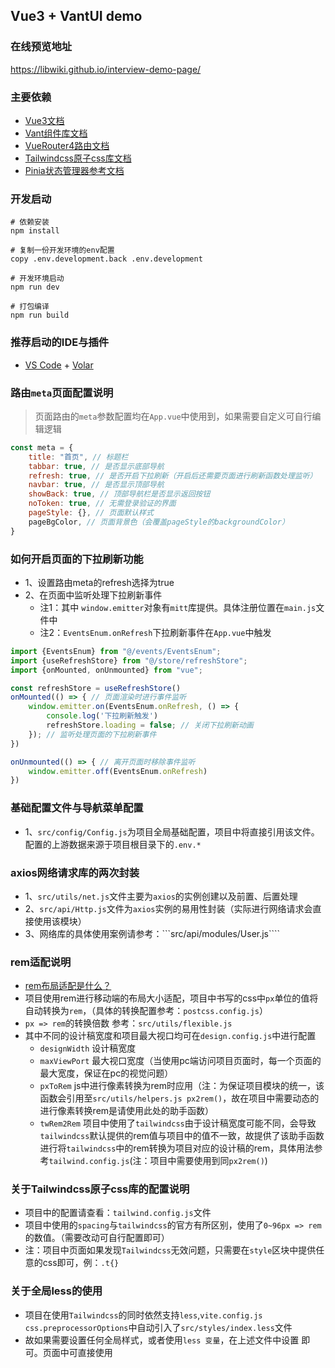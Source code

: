 ## Vue3 + VantUI demo

### 在线预览地址

<a target="_blank" href="https://libwiki.github.io/interview-demo-page/">https://libwiki.github.io/interview-demo-page/</a>

### 主要依赖

* [Vue3文档](https://v3.cn.vuejs.org/)
* [Vant组件库文档](https://vant-contrib.gitee.io/vant/)
* [VueRouter4路由文档](https://router.vuejs.org/zh/)
* [Tailwindcss原子css库文档](https://www.tailwindcss.cn/)
* [Pinia状态管理器参考文档](https://pinia.web3doc.top//)

### 开发启动

```shell
# 依赖安装
npm install

# 复制一份开发环境的env配置
copy .env.development.back .env.development

# 开发环境启动
npm run dev

# 打包编译
npm run build

```

### 推荐启动的IDE与插件

- [VS Code](https://code.visualstudio.com/) + [Volar](https://marketplace.visualstudio.com/items?itemName=Vue.volar)

### 路由```meta```页面配置说明

> 页面路由的```meta```参数配置均在```App.vue```中使用到，如果需要自定义可自行编辑逻辑

```js
const meta = {
    title: "首页", // 标题栏
    tabbar: true, // 是否显示底部导航
    refresh: true, // 是否开启下拉刷新（开启后还需要页面进行刷新函数处理监听）
    navbar: true, // 是否显示顶部导航
    showBack: true, // 顶部导航栏是否显示返回按钮
    noToken: true, // 无需登录验证的界面
    pageStyle: {}, // 页面默认样式
    pageBgColor, // 页面背景色（会覆盖pageStyle的backgroundColor）
}
```

### 如何开启页面的下拉刷新功能

* 1、设置路由meta的refresh选择为true
* 2、在页面中监听处理下拉刷新事件
    * 注1：其中 ```window.emitter```对象有```mitt```库提供。具体注册位置在```main.js```文件中
    * 注2：```EventsEnum.onRefresh```下拉刷新事件在```App.vue```中触发

```js
import {EventsEnum} from "@/events/EventsEnum";
import {useRefreshStore} from "@/store/refreshStore";
import {onMounted, onUnmounted} from "vue";

const refreshStore = useRefreshStore()
onMounted(() => { // 页面渲染时进行事件监听
    window.emitter.on(EventsEnum.onRefresh, () => {
        console.log('下拉刷新触发')
        refreshStore.loading = false; // 关闭下拉刷新动画
    }); // 监听处理页面的下拉刷新事件
})

onUnmounted(() => { // 离开页面时移除事件监听
    window.emitter.off(EventsEnum.onRefresh)
})
```

### 基础配置文件与导航菜单配置

* 1、```src/config/Config.js```为项目全局基础配置，项目中将直接引用该文件。配置的上游数据来源于项目根目录下的```.env.*```


### axios网络请求库的两次封装

* 1、```src/utils/net.js```文件主要为```axios```的实例创建以及前置、后置处理
* 2、```src/api/Http.js```文件为```axios```实例的易用性封装（实际进行网络请求会直接使用该模块）
* 3、网络库的具体使用案例请参考：```src/api/modules/User.js````



### rem适配说明
* [rem布局适配是什么？](https://www.jianshu.com/p/8feec432c01a)
* 项目使用rem进行移动端的布局大小适配，项目中书写的css中```px```单位的值将自动转换为```rem```，（具体的转换配置参考：```postcss.config.js```）
* ```px => rem```的转换倍数 参考：```src/utils/flexible.js```
* 其中不同的设计稿宽度和项目最大视口均可在```design.config.js```中进行配置
  * ```designWidth``` 设计稿宽度
  * ```maxViewPort``` 最大视口宽度（当使用pc端访问项目页面时，每一个页面的最大宽度，保证在pc的视觉问题）
  * ```pxToRem``` js中进行像素转换为rem时应用（注：为保证项目模块的统一，该函数会引用至```src/utils/helpers.js px2rem()```，故在项目中需要动态的进行像素转换rem是请使用此处的助手函数）
  * ```twRem2Rem``` 项目中使用了```tailwindcss```由于设计稿宽度可能不同，会导致```tailwindcss```默认提供的rem值与项目中的值不一致，故提供了该助手函数进行将```tailwindcss```中的rem转换为项目对应的设计稿的rem，具体用法参考```tailwind.config.js```(注：项目中需要使用到同```px2rem()```)

### 关于Tailwindcss原子css库的配置说明
* 项目中的配置请查看：```tailwind.config.js```文件
* 项目中使用的```spacing```与```tailwindcss```的官方有所区别，使用了```0~96px => rem```的数值。（需要改动可自行配置即可）
* 注：项目中页面如果发现```Tailwindcss```无效问题，只需要在```style```区块中提供任意的css即可，例：```.t{}```


### 关于全局less的使用
* 项目在使用```Tailwindcss```的同时依然支持```less```,```vite.config.js css.preprocessorOptions```中自动引入了```src/styles/index.less```文件
* 故如果需要设置任何全局样式，或者使用```less 变量```，在上述文件中设置 即可。页面中可直接使用
